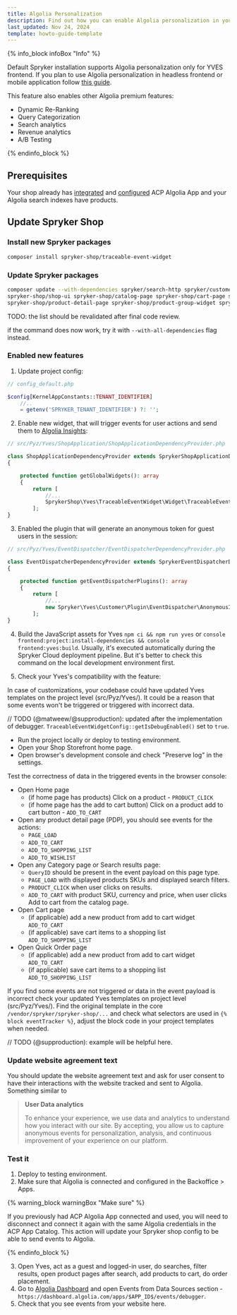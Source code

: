 ```yaml
---
title: Algolia Personalization
description: Find out how you can enable Algolia personalization in your Spryker shop
last_updated: Nov 24, 2024
template: howto-guide-template
---
```


{% info_block infoBox "Info" %}

Default Spryker installation supports Algolia personalization only for YVES frontend.
If you plan to use Algolia personalization in headless frontend or mobile application follow [this guide](/docs/pbc/all/search/{{page.version}}/base-shop/third-party-integrations/algolia/algolia-personalization-headless.html). 

This feature also enables other Algolia premium features:

- Dynamic Re-Ranking
- Query Categorization
- Search analytics
- Revenue analytics
- A/B Testing

{% endinfo_block %}

## Prerequisites

Your shop already has [integrated](/docs/pbc/all/search/{{page.version}}/base-shop/third-party-integrations/algolia/integrate-algolia.html) 
and [configured](/docs/pbc/all/search/{{page.version}}/base-shop/third-party-integrations/algolia/configure-algolia.html) ACP Algolia App
and your Algolia search indexes have products. 

## Update Spryker Shop


### Install new Spryker packages

```bash
composer install spryker-shop/traceable-event-widget
```

### Update Spryker packages

```bash
composer update --with-dependencies spryker/search-http spryker/customer \
spryker-shop/shop-ui spryker-shop/catalog-page spryker-shop/cart-page spryker-shop/checkout-page spryker-shop/home-page \
spryker-shop/product-detail-page spryker-shop/product-group-widget spryker-shop/product-set-detail-page spryker-shop/quick-order-page
```
TODO: the list should be revalidated after final code review.

if the command does now work, try it with `--with-all-dependencies` flag instead. 

### Enabled new features
1. Update project config:
```php
// config_default.php

$config[KernelAppConstants::TENANT_IDENTIFIER]
    //..   
    = getenv('SPRYKER_TENANT_IDENTIFIER') ?: '';
```

2. Enable new widget, that will trigger events for user actions and send them to [Algolia Insights](https://www.algolia.com/doc/guides/sending-events/getting-started/): 
```php
// src/Pyz/Yves/ShopApplication/ShopApplicationDependencyProvider.php

class ShopApplicationDependencyProvider extends SprykerShopApplicationDependencyProvider
{

    protected function getGlobalWidgets(): array
    {
        return [
            //...
            SprykerShop\Yves\TraceableEventWidget\Widget\TraceableEventWidget::class
        ];
}
```

3. Enabled the plugin that will generate an anonymous token for guest users in the session:
```php
// src/Pyz/Yves/EventDispatcher/EventDispatcherDependencyProvider.php

class EventDispatcherDependencyProvider extends SprykerEventDispatcherDependencyProvider
{

    protected function getEventDispatcherPlugins(): array
    {
        return [
            //...
            new Spryker\Yves\Customer\Plugin\EventDispatcher\AnonymousIdSessionAssignEventDispatcherPlugin(),
        ];
}
```

4. Build the JavaScript assets for Yves `npm ci && npm run yves` or `console frontend:project:install-dependencies && console frontend:yves:build`.
   Usually, it's executed automatically during the Spryker Cloud deployment pipeline. But it's better to check this command on the local development environment first.

5. Check your Yves's compatibility with the feature:

In case of customizations, your codebase could have updated Yves templates on the project level (src/Pyz/Yves/).
It could be a reason that some events won't be triggered or triggered with incorrect data.

// TODO (@matweew/@supproduction): updated after the implementation of debugger.
`TraceableEventWidgetConfig::getIsDebugEnabled()` set to `true`.
  
* Run the project locally or deploy to testing environment.
* Open your Shop Storefront home page.
* Open browser's development console and check "Preserve log" in the settings.

Test the correctness of data in the triggered events in the browser console:
* Open Home page
  * (if home page has products) Click on a product - `PRODUCT_CLICK`
  * (if home page has the add to cart button) Click on a product add to cart button - `ADD_TO_CART`
* Open any product detail page (PDP), you should see events for the actions: 
  * `PAGE_LOAD`
  * `ADD_TO_CART`
  * `ADD_TO_SHOPPING_LIST`
  * `ADD_TO_WISHLIST`
* Open any Category page or Search results page:
  * `QueryID` should be present in the event payload on this page type.
  * `PAGE_LOAD` with displayed products SKUs and displayed search filters.
  * `PRODUCT_CLICK` when user clicks on results.
  * `ADD_TO_CART` with product SKU, currency and price, when user clicks Add to cart from the catalog page.
* Open Cart page
  * (if applicable) add a new product from add to cart widget `ADD_TO_CART`
  * (if applicable) save cart items to a shopping list `ADD_TO_SHOPPING_LIST`
* Open Quick Order page
  * (if applicable) add a new product from add to cart widget `ADD_TO_CART`
  * (if applicable) save cart items to a shopping list `ADD_TO_SHOPPING_LIST`


If you find some events are not triggered or data in the event payload is incorrect check your updated Yves templates on project level (src/Pyz/Yves/).
Find the original template in the core `/vendor/spryker/spryker-shop/...` and check what selectors are used in `{% block eventTracker %}`,
adjust the block code in your project templates when needed.

// TODO (@supproduction): example will be helpful here. 

### Update website agreement text

You should update the website agreement text and ask for user consent to have their interactions with the website tracked and sent to Algolia.
Something similar to

> **User Data analytics**
> 
> To enhance your experience, we use data and analytics to understand how you interact with our site.
> By accepting, you allow us to capture anonymous events for personalization, analysis, and continuous improvement of your experience on our platform.

### Test it

1. Deploy to testing environment.
2. Make sure that Algolia is connected and configured in the Backoffice > Apps.

{% warning_block warningBox "Make sure" %}

If you previously had ACP Algolia App connected and used, you will need to disconnect and connect it again with the same Algolia credentials in the ACP App Catalog.
This action will update your Spryker shop config to be able to send events to Algolia.

{% endinfo_block %}

3. Open Yves, act as a guest and logged-in user, do searches, filter results, open product pages after search, add products to cart, do order placement.
4. Go to [Algolia Dashboard](https://dashboard.algolia.com/) and open Events from Data Sources section - `https://dashboard.algolia.com/apps/$APP_ID$/events/debugger`.
5. Check that you see events from your website here.
